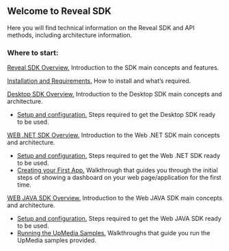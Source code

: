 ## Welcome to Reveal SDK

Here you will find technical information on the Reveal SDK and API methods, including architecture information.

### Where to start:

[Reveal SDK Overview.](~/en/developer/general/overview.md)
    Introduction to the SDK main concepts and features.

[Installation and Requirements.](~/en/developer/general/installation-requirements.md) How to install and what’s required.

[Desktop SDK Overview.](~/en/developer/desktop-sdk/overview.md) Introduction to the Desktop SDK main concepts and architecture.
  - [Setup and configuration.](~/en/developer/desktop-sdk/setup-configuration.md) Steps required to get the Desktop SDK ready to be used.

[WEB .NET SDK Overview.](~/en/developer/web-sdk/overview.md) Introduction to the Web .NET SDK main concepts and architecture.
  - [Setup and configuration.](~/en/developer/web-sdk/setup-configuration.md) Steps required to get the Web .NET SDK ready to be used.
  - [Creating your First App.](~/en/developer/web-sdk/create-first-app.md) Walkthrough that guides you through the initial steps of showing a dashboard on your web page/application for the first time.

[WEB JAVA SDK Overview.](~/en/developer/java-sdk/overview.md) Introduction to the Web JAVA SDK main concepts and architecture.
  - [Setup and configuration.](~/en/developer/java-sdk/setup-configuration.md) Steps required to get the Web JAVA SDK ready to be used.
  - [Running the UpMedia Samples.](~/en/developer/java-sdk/running-upmedia-samples.md) Walkthroughs that guide you run the UpMedia samples provided.